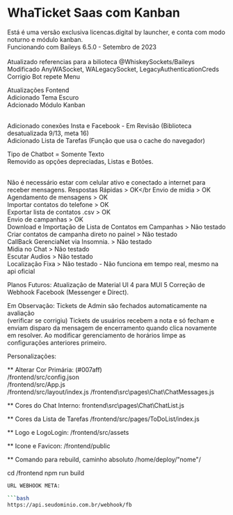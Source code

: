 # WhaTicket Saas com Kanban</br>
Está é uma versão exclusiva licencas.digital by launcher, e conta com modo noturno e módulo kanban. </br>
Funcionando com Baileys 6.5.0 - Setembro de 2023 </br>
</br> Atualizado referencias para a bilioteca @WhiskeySockets/Baileys</br>
Modificado AnyWASocket, WALegacySocket, LegacyAuthenticationCreds</br>
Corrigio Bot repete Menu</br>

Atualizações Fontend</br>
Adicionado Tema Escuro</br>
Adcionado Módulo Kanban

</br> Adicionado conexões Insta e Facebook - Em Revisão (Biblioteca desatualizada 9/13, meta 16)
</br> Adicionado Lista de Tarefas (Função que usa o cache do navegador)

Tipo de Chatbot = Somente Texto <br> Removido as opções depreciadas, Listas e Botões.

</br> Não é necessário estar com celular ativo e conectado a internet para receber mensagens.
Respostas Rápidas > OK</br
Envio de mídia > OK </br>
Agendamento de mensagens > OK </br>
Importar contatos do telefone > OK </br>
Exportar lista de contatos .csv > OK </br>
Envio de campanhas > OK </br>
Download e Importação de Lista de Contatos em Campanhas > Não testado </br>
Criar contatos de campanha direto no painel > Não testado </br>
CallBack GerenciaNet via Insomnia. > Não testado </br>
Midia no Chat > Não testado</br>
Escutar Audios > Não testado </br>
Localização Fixa > Não testado - Não funciona em tempo real, mesmo na api oficial</br>

Planos Futuros:
Atualização de Material UI 4 para MUI 5
Correção de Webhook Facebook (Messenger e Direct).

Em Observação:
Tickets de Admin são fechados automaticamente na avaliação </br>
(verificar se corrigiu) Tickets de usuários recebem a nota e só fecham e enviam disparo da mensagem de encerramento quando clica novamente em resolver.
Ao modificar gerenciamento de horários limpe as configurações anteriores primeiro.

Personalizações:

** Alterar Cor Primária: (#007aff)</br>
/frontend/src/config.json</br>
/frontend/src/App.js</br>
/frontend/src/layout/index.js
/frontend\src\pages\Chat\ChatMessages.js

** Cores do Chat Interno:
frontend\src\pages\Chat\ChatList.js</br>

** Cores da Lista de Tarefas
/frontend/src/pages/ToDoList/index.js

** Logo e LogoLogin:
/frontend/src/assets

** Icone e Favicon:
/frontend/public

** Comando para rebuild, caminho absoluto /home/deploy/"nome"/
  
cd /frontend
npm run build

```bash
URL WEBHOOK META:

```bash
https://api.seudominio.com.br/webhook/fb
